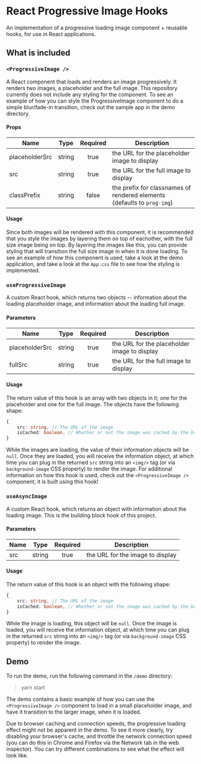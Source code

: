 # React Progressive Image Hooks

An implementation of a progressive loading image component + reusable hooks, for use in React applications.

## What is included

### `<ProgressiveImage />`

A React component that loads and renders an image progressively. It renders two images, a placeholder and the full image. This repository currently does not include any styling for the component. To see an example of how you can style the ProgressiveImage component to do a simple blur/fade-in transition, check out the sample app in the demo directory.

#### Props

| Name           | Type   | Required | Description |
| -------------- |:------:|:--------:|-------------------------------------------|
| placeholderSrc | string | true  | the URL for the placeholder image to display |
| src            | string | true  | the URL for the full image to display        |
| classPrefix    | string | false | the prefix for classnames of rendered elements (defaults to `prog-img`) |

#### Usage

Since both images will be rendered with this component, it is recommended that you style the images by layering them on top of eachother, with the full size image being on top. By layering the images like this, you can provide styling that will transition the full size image in when it is done loading. To see an example of how this component is used, take a look at the demo application, and take a look at the `App.css` file to see how the styling is implemented.


### `useProgressiveImage`

A custom React hook, which returns two objects -- information about the loading placeholder image, and information about the loading full image.

#### Parameters

| Name           | Type   | Required | Description |
| -------------- |:------:|:--------:|-------------------------------------------|
| placeholderSrc | string | true  | the URL for the placeholder image to display |
| fullSrc        | string | true  | the URL for the full image to display        |

#### Usage

The return value of this hook is an array with two objects in it; one for the placeholder and one for the full image. The objects have the following shape:

```typescript
{
    src: string, // The URL of the image
    isCached: boolean, // Whether or not the image was cached by the browser
}
```

While the images are loading, the value of their information objects will be `null`. Once they are loaded, you will receive the information object, at which time you can plug in the returned `src` string into an `<img/>` tag (or via `background-image` CSS property) to render the image. For additional information on how this hook is used, check out the `<ProgressiveImage />` component; it is built using this hook!

### `useAsyncImage`

A custom React hook, which returns an object with information about the loading image. This is the building block hook of this project.

#### Parameters

| Name           | Type   | Required | Description |
| -------------- |:------:|:--------:|----------------------------------|
| src            | string | true     | the URL for the image to display |

#### Usage

The return value of this hook is an object with the following shape:

```typescript
{
    src: string, // The URL of the image
    isCached: boolean, // Whether or not the image was cached by the browser
}
```

While the image is loading, this object will be `null`. Once the image is loaded, you will receive the information object, at which time you can plug in the returned `src` string into an `<img/>` tag (or via `background-image` CSS property) to render the image.

## Demo

To run the demo, run the following command in the `/demo` directory: 

>yarn start 

The demo contains a basic example of how you can use the `<ProgressiveImage />` component to load in a small placeholder image, and have it transition to the larger image, when it is loaded.

Due to browser caching and connection speeds, the progressive loading effect might not be apparent in the demo. To see it more clearly, try disabling your browser's cache, and throttle the network connection speed (you can do this in Chrome and Firefox via the Network tab in the web inspector). You can try different combinations to see what the effect will look like.